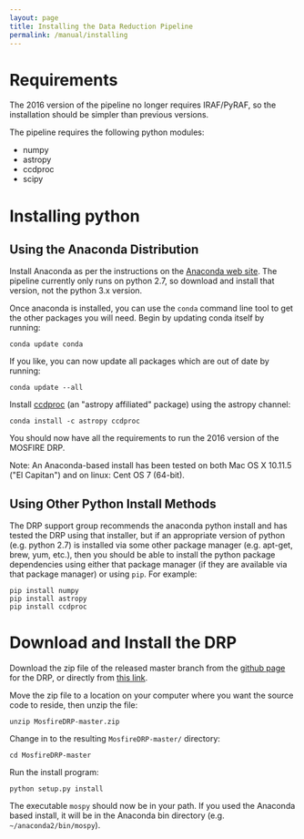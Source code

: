 ```yaml
---
layout: page
title: Installing the Data Reduction Pipeline
permalink: /manual/installing
---
```



# Requirements

The 2016 version of the pipeline no longer requires IRAF/PyRAF, so the installation should be simpler than previous versions.

The pipeline requires the following python modules:

* numpy
* astropy
* ccdproc
* scipy

# Installing python

## Using the Anaconda Distribution

Install Anaconda as per the instructions on the [Anaconda web site](https://www.continuum.io/downloads).  The pipeline currently only runs on python 2.7, so download and install that version, not the python 3.x version.

Once anaconda is installed, you can use the `conda` command line tool to get the other packages you will need.  Begin by updating conda itself by running:

    conda update conda

If you like, you can now update all packages which are out of date by running:

    conda update --all

Install [ccdproc](http://ccdproc.readthedocs.io/en/latest/index.html) (an "astropy affiliated" package) using the astropy channel:

    conda install -c astropy ccdproc

You should now have all the requirements to run the 2016 version of the MOSFIRE DRP.

Note: An Anaconda-based install has been tested on both Mac OS X 10.11.5 ("El Capitan") and on linux: Cent OS 7 (64-bit).

## Using Other Python Install Methods

The DRP support group recommends the anaconda python install and has tested the DRP using that installer, but if an appropriate version of python (e.g. python 2.7) is installed via some other package manager (e.g. apt-get, brew, yum, etc.), then you should be able to install the python package dependencies using either that package manager (if they are available via that package manager) or using `pip`.  For example:

    pip install numpy
    pip install astropy
    pip install ccdproc


# Download and Install the DRP

Download the zip file of the released master branch from the [github page](https://github.com/Keck-DataReductionPipelines/MosfireDRP) for the DRP, or directly from [this link](https://github.com/Keck-DataReductionPipelines/MosfireDRP/archive/master.zip).

Move the zip file to a location on your computer where you want the source code to reside, then unzip the file:

    unzip MosfireDRP-master.zip

Change in to the resulting ```MosfireDRP-master/``` directory:

    cd MosfireDRP-master

Run the install program:

    python setup.py install

The executable `mospy` should now be in your path.  If you used the Anaconda based install, it will be in the Anaconda bin directory (e.g. `~/anaconda2/bin/mospy`).
